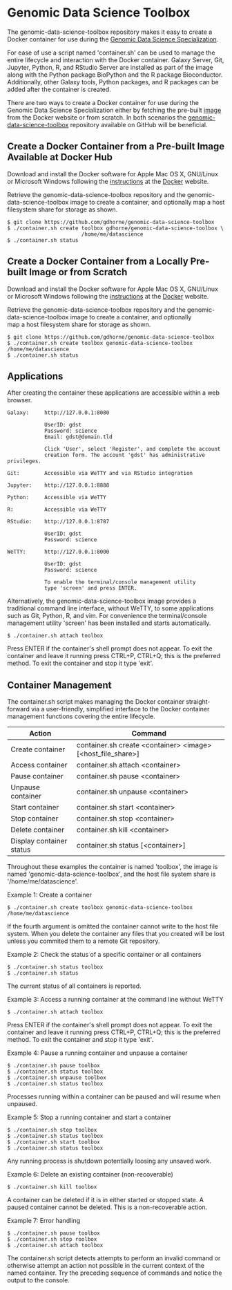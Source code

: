 # Genomic Data Science Toolbox

The genomic-data-science-toolbox repository makes it easy to create a Docker
container for use during the [Genomic Data Science Specialization](https://www.coursera.org/specializations/genomics).

For ease of use a script named 'container.sh' can be used to manage the entire 
lifecycle and interaction with the Docker container. Galaxy Server, Git, 
Jupyter, Python, R, and RStudio Server are installed as part of the image along 
with the Python package BioPython and the R package Bioconductor. Additionally, 
other Galaxy tools, Python packages, and R packages can be added after the 
container is created.

There are two ways to create a Docker container for use during the Genomic Data 
Science Specialization either by fetching the pre-built  [image](https://hub.docker.com/r/gdhorne/genomic-data-science-toolbox/) from the Docker website
or from scratch. In both scenarios the [genomic-data-science-toolbox](https://github.com/gdhorne/genomic-data-science-toolbox) repository
available on GitHub will be beneficial.

## Create a Docker Container from a Pre-built Image Available at Docker Hub 

Download and install the Docker software for Apple Mac OS X, GNU/Linux or 
Microsoft Windows following the  [instructions](http://docs.docker.com/linux/started/) at the [Docker](https://www.docker.com) website.

Retrieve the genomic-data-science-toolbox repository and the 
genomic-data-science-toolbox image to create a container, and optionally 
map a host filesystem share for storage as shown.

	$ git clone https://github.com/gdhorne/genomic-data-science-toolbox
	$ ./container.sh create toolbox gdhorne/genomic-data-science-toolbox \
							/home/me/datascience
	$ ./container.sh status

## Create a Docker Container from a Locally Pre-built Image or from Scratch

Download and install the Docker software for Apple Mac OS X, GNU/Linux or 
Microsoft Windows following the [instructions](http://docs.docker.com/linux/started/) at the [Docker](https://www.docker.com) website.

Retrieve the genomic-data-science-toolbox repository and the
genomic-data-science-toolbox image to create a container, and optionally   
map a host filesystem share for storage as shown.

	$ git clone https://github.com/gdhorne/genomic-data-science-toolbox
	$ ./container.sh create toolbox genomic-data-science-toolbox /home/me/datascience
	$ ./container.sh status

## Applications

After creating the container these applications are accessible within a web 
browser.

	Galaxy:		http://127.0.0.1:8080

				UserID: gdst
				Password: science
				Email: gdst@domain.tld

				Click 'User', select 'Register', and complete the account  
				creation form. The account 'gdst' has administrative privileges.

	Git:		Accessible via WeTTY and via RStudio integration

	Jupyter:	http://127.0.0.1:8888

	Python:		Accessible via WeTTY

	R:			Accessible via WeTTY

	RStudio:	http://127.0.0.1:8787

				UserID: gdst
				Password: science

	WeTTY:		http://127.0.0.1:8000

				UserID: gdst
				Password: science

				To enable the terminal/console management utility 
				type 'screen' and press ENTER.


Alternatively, the genomic-data-science-toolbox image provides a traditional 
command line interface, without WeTTY, to some applications such as Git, 
Python, R, and vim. For convenience the terminal/console management utility 
'screen' has been installed and starts automatically.

	$ ./container.sh attach toolbox

Press ENTER if the container's shell prompt does not appear. To exit the 
container and leave it running press CTRL+P, CTRL+Q; this is the preferred 
method. To exit the container and stop it type 'exit'.

## Container Management

The container.sh script makes managing the Docker container straight-forward 
via a user-friendly, simplified interface to the Docker container management 
functions covering the entire lifecycle. 

|Action|Command|
|------------------|----------------------------------------|
|Create container|container.sh create \<container\> \<image\> [\<host\_file\_share\>]|
|Access container|container.sh attach \<container\>|
|Pause container|container.sh pause \<container\>|
|Unpause container|container.sh unpause \<container\>|
|Start container|container.sh start \<container\>|
|Stop container|container.sh stop \<container\>|
|Delete container|container.sh kill \<container\>|
|Display container status|container.sh status [\<container\>]|

Throughout these examples the container is named 'toolbox', the image is
named 'genomic-data-science-toolbox', and the host file system share is
'/home/me/datascience'. 

Example 1: Create a container

	$ ./container.sh create toolbox genomic-data-science-toolbox /home/me/datascience

If the fourth argument is omitted the container cannot write to the host 
file system. When you delete the container any files that you created will 
be lost unless you commited them to a remote Git repository.

Example 2: Check the status of a specific container or all containers

    $ ./container.sh status toolbox
    $ ./container.sh status

The current status of all containers is reported.

Example 3: Access a running container at the command line without WeTTY

    $ ./container.sh attach toolbox

Press ENTER if the container's shell prompt does not appear. To exit the 
container and leave it running press CTRL+P, CTRL+Q; this is the preferred 
method. To exit the container and stop it type 'exit'.

Example 4: Pause a running container and unpause a container

    $ ./container.sh pause toolbox
    $ ./container.sh status toolbox
    $ ./container.sh unpause toolbox
    $ ./container.sh status toolbox

Processes running within a container can be paused and will resume when unpaused.

Example 5: Stop a running container and start a container

    $ ./container.sh stop toolbox
    $ ./container.sh status toolbox
    $ ./container.sh start toolbox
    $ ./container.sh status toolbox

Any running process is shutdown potentially loosing any unsaved work.

Example 6: Delete an existing container (non-recoverable)

	$ ./container.sh kill toolbox

A container can be deleted if it is in either started or stopped state. A 
paused container cannot be deleted. This is a non-recoverable action.

Example 7: Error handling

    $ ./container.sh pause toolbox
    $ ./container.sh stop roolbox
    $ ./container.sh attach toolbox

The container.sh script detects attempts to perform an invalid command or 
otherwise attempt an action not possible in the current context of the 
named container. Try the preceding sequence of commands and notice the 
output to the console.

